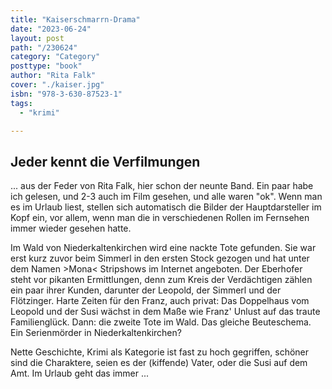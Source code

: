 ```yaml
---
title: "Kaiserschmarrn-Drama"
date: "2023-06-24"
layout: post
path: "/230624"
category: "Category"
posttype: "book"
author: "Rita Falk"
cover: "./kaiser.jpg"
isbn: "978-3-630-87523-1"
tags:
  - "krimi"

---
```

## Jeder kennt die Verfilmungen

... aus der Feder von Rita Falk, hier schon der neunte Band. Ein paar habe ich gelesen, und 2-3 auch im Film gesehen, und alle waren "ok". Wenn man es im Urlaub liest, stellen sich automatisch die Bilder der Hauptdarsteller im Kopf ein, vor allem, wenn man die in verschiedenen Rollen im Fernsehen immer wieder gesehen hatte.

Im Wald von Niederkaltenkirchen wird eine nackte Tote gefunden. Sie war erst kurz zuvor beim Simmerl in den ersten Stock gezogen und hat unter dem Namen >Mona< Stripshows im Internet angeboten. Der Eberhofer steht vor pikanten Ermittlungen, denn zum Kreis der Verdächtigen zählen ein paar ihrer Kunden, darunter der Leopold, der Simmerl und der Flötzinger. Harte Zeiten für den Franz, auch privat: Das Doppelhaus vom Leopold und der Susi wächst in dem Maße wie Franz' Unlust auf das traute Familienglück. Dann: die zweite Tote im Wald. Das gleiche Beuteschema. Ein Serienmörder in Niederkaltenkirchen?

Nette Geschichte, Krimi als Kategorie ist fast zu hoch gegriffen, schöner sind die Charaktere, seien es der (kiffende) Vater, oder die Susi auf dem Amt. Im Urlaub geht das immer ...